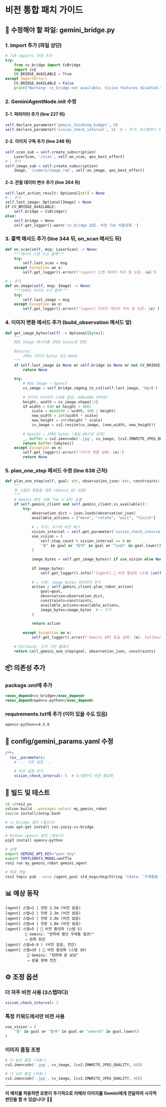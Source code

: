 # 비전 통합 패치 가이드

## 📝 **수정해야 할 파일: gemini_bridge.py**

### 1. Import 추가 (파일 상단)

```python
# 기존 imports 뒤에 추가
try:
    from cv_bridge import CvBridge
    import cv2
    CV_BRIDGE_AVAILABLE = True
except ImportError:
    CV_BRIDGE_AVAILABLE = False
    print("Warning: cv_bridge not available. Vision features disabled.")
```

### 2. GeminiAgentNode.__init__ 수정

#### 2-1. 파라미터 추가 (line 227 뒤)
```python
self.declare_parameter('gemini_thinking_budget', 0)
self.declare_parameter('vision_check_interval', 5)  # ← 추가: N스텝마다 비전 체크
```

#### 2-2. 이미지 구독 추가 (line 248 뒤)
```python
self.scan_sub = self.create_subscription(
    LaserScan, '/scan', self.on_scan, qos_best_effort)
# ↓ 추가
self.image_sub = self.create_subscription(
    Image, '/camera/image_raw', self.on_image, qos_best_effort)
```

#### 2-3. 관찰 데이터 변수 추가 (line 264 뒤)
```python
self.last_action_result: Optional[str] = None
# ↓ 추가
self.last_image: Optional[Image] = None
if CV_BRIDGE_AVAILABLE:
    self.bridge = CvBridge()
else:
    self.bridge = None
    self.get_logger().warn('cv_bridge 없음. 비전 기능 비활성화.')
```

### 3. 콜백 메서드 추가 (line 344 뒤, on_scan 메서드 뒤)

```python
def on_scan(self, msg: LaserScan) -> None:
    """레이저 스캔 수신 콜백"""
    try:
        self.last_scan = msg
    except Exception as e:
        self.get_logger().error(f'[agent] 스캔 데이터 처리 중 오류: {e}')

# ↓ 추가
def on_image(self, msg: Image) -> None:
    """카메라 이미지 수신 콜백"""
    try:
        self.last_image = msg
    except Exception as e:
        self.get_logger().error(f'[agent] 이미지 데이터 처리 중 오류: {e}')
```

### 4. 이미지 변환 메서드 추가 (build_observation 메서드 앞)

```python
def get_image_bytes(self) -> Optional[bytes]:
    """
    ROS Image 메시지를 JPEG bytes로 변환
    
    Returns:
        JPEG 이미지 bytes 또는 None
    """
    if self.last_image is None or self.bridge is None or not CV_BRIDGE_AVAILABLE:
        return None
    
    try:
        # ROS Image → OpenCV
        cv_image = self.bridge.imgmsg_to_cv2(self.last_image, 'bgr8')
        
        # 이미지 리사이즈 (비용 절감: 640x480 이하로)
        height, width = cv_image.shape[:2]
        if width > 640 or height > 480:
            scale = min(640 / width, 480 / height)
            new_width = int(width * scale)
            new_height = int(height * scale)
            cv_image = cv2.resize(cv_image, (new_width, new_height))
        
        # OpenCV → JPEG bytes (품질 60으로 압축)
        _, buffer = cv2.imencode('.jpg', cv_image, [cv2.IMWRITE_JPEG_QUALITY, 60])
        return buffer.tobytes()
    except Exception as e:
        self.get_logger().error(f'이미지 변환 실패: {e}')
        return None
```

### 5. plan_one_step 메서드 수정 (line 638 근처)

```python
def plan_one_step(self, goal: str, observation_json: str, constraints: Dict[str, Any]) -> Dict[str, Any]:
    """
    한 스텝의 행동을 계획 (Gemini AI 호출)
    """
    # Gemini API 사용 가능 시 API 호출
    if self.gemini_client and self.gemini_client.is_available():
        try:
            observation_dict = json.loads(observation_json)
            available_actions = ["move", "rotate", "wait", "finish"]
            
            # ↓ 추가: 주기적 비전 체크
            vision_interval = self.get_parameter('vision_check_interval').value
            use_vision = (
                self.step_count % vision_interval == 0 or
                "찾" in goal or "탐색" in goal or "look" in goal.lower()
            )
            
            image_bytes = self.get_image_bytes() if use_vision else None
            
            if image_bytes:
                self.get_logger().info(f'[agent] 📸 비전 활성화 (스텝 {self.step_count})')
            
            # ↓ 수정: image_bytes 파라미터 추가
            action = self.gemini_client.plan_robot_action(
                goal=goal,
                observation=observation_dict,
                constraints=constraints,
                available_actions=available_actions,
                image_bytes=image_bytes  # ← 추가
            )
            
            return action
            
        except Exception as e:
            self.get_logger().error(f'Gemini API 호출 실패: {e}. Fallback 사용.')
    
    # Fallback: 규칙 기반 플래너
    return call_gemini_one_step(goal, observation_json, constraints)
```

## 📦 **의존성 추가**

### package.xml에 추가

```xml
<exec_depend>cv_bridge</exec_depend>
<exec_depend>opencv-python</exec_depend>
```

### requirements.txt에 추가 (이미 있을 수도 있음)

```txt
opencv-python>=4.5.0
```

## 🔧 **config/gemini_params.yaml 수정**

```yaml
/**:
  ros__parameters:
    # ... 기존 설정 ...
    
    # 비전 설정 추가
    vision_check_interval: 5  # 5스텝마다 비전 활성화
```

## 🚀 **빌드 및 테스트**

```bash
cd ~/ros2_ws
colcon build --packages-select my_gemini_robot
source install/setup.bash

# cv_bridge 설치 (필요시)
sudo apt-get install ros-jazzy-cv-bridge

# Python opencv 설치 (필요시)
pip3 install opencv-python

# 실행
export GEMINI_API_KEY="your_key"
export TURTLEBOT3_MODEL=waffle
ros2 run my_gemini_robot gemini_agent

# 목표 전달
ros2 topic pub --once /agent_goal std_msgs/msg/String "{data: '우체통을 찾아서 문으로 가세요'}"
```

## 📊 **예상 동작**

```
[agent] 스텝=1 | 전방 2.5m (비전 없음)
[agent] 스텝=2 | 전방 2.3m (비전 없음)
[agent] 스텝=3 | 전방 2.0m (비전 없음)
[agent] 스텝=4 | 전방 1.8m (비전 없음)
[agent] 스텝=5 | 📸 비전 활성화 (스텝 5)
         🤖 Gemini: "왼쪽에 빨간 우체통 발견!"
         → 왼쪽 회전
[agent] 스텝=6-9 | (비전 없음, 전진)
[agent] 스텝=10 | 📸 비전 활성화 (스텝 10)
          🤖 Gemini: "정면에 문 보임"
          → 문을 향해 전진
```

## ⚙️ **조정 옵션**

### 더 자주 비전 사용 (3스텝마다)
```yaml
vision_check_interval: 3
```

### 특정 키워드에서만 비전 사용
```python
use_vision = (
    "찾" in goal or "탐색" in goal or "search" in goal.lower()
)
```

### 이미지 품질 조정
```python
# 더 높은 품질 (비용↑)
cv2.imencode('.jpg', cv_image, [cv2.IMWRITE_JPEG_QUALITY, 80])

# 더 낮은 품질 (비용↓)
cv2.imencode('.jpg', cv_image, [cv2.IMWRITE_JPEG_QUALITY, 40])
```

---

**이 패치를 적용하면 로봇이 주기적으로 카메라 이미지를 Gemini에게 전달하여 시각적 판단을 할 수 있습니다!** 🎥🤖

